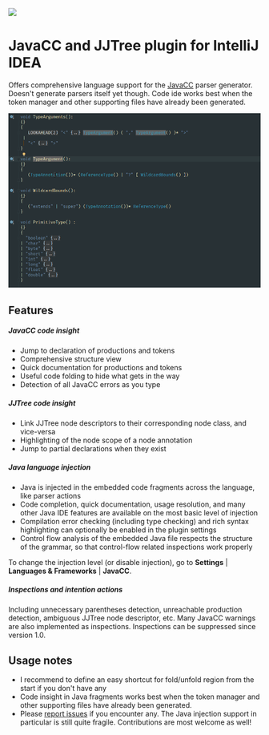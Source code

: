 [![](https://img.shields.io/jetbrains/plugin/v/11431-a8translate.svg)](https://plugins.jetbrains.com/plugin/11431-javacc)

# JavaCC and JJTree plugin for IntelliJ IDEA


Offers comprehensive language support for the [JavaCC](https://github.com/javacc/javacc) parser generator. Doesn't generate parsers itself yet though. Code ide works best when the token manager and other supporting files have already been generated.


![Demo GIF](/demo.gif)



## Features

##### JavaCC code insight
  * Jump to declaration of productions and tokens
  * Comprehensive structure view
  * Quick documentation for productions and tokens
  * Useful code folding to hide what gets in the way
  * Detection of all JavaCC errors as you type

##### JJTree code insight
  * Link JJTree node descriptors to their corresponding node class, and vice-versa
  * Highlighting of the node scope of a node annotation
  * Jump to partial declarations when they exist

##### Java language injection
  * Java is injected in the embedded code fragments across the language, like parser actions
  * Code completion, quick documentation, usage resolution, and many other Java IDE features are available on the most basic level of injection
  * Compilation error checking (including type checking) and rich syntax highlighting can optionally be enabled in the plugin settings
  * Control flow analysis of the embedded Java file respects the structure of the grammar, so that control-flow related inspections work properly


To change the injection level (or disable injection), go to **Settings** | **Languages & Frameworks** | **JavaCC**.


##### Inspections and intention actions

Including unnecessary parentheses detection, unreachable production detection, ambiguous JJTree node descriptor, etc.
Many JavaCC warnings are also implemented as inspections. Inspections can be suppressed since version 1.0.

## Usage notes

* I recommend to define an easy shortcut for fold/unfold region from the start if you don't have any
* Code insight in Java fragments works best when the token manager and other supporting files have already been generated.
* Please <a href="https://github.com/oowekyala/intellij-javacc/issues">report issues</a> if you encounter any.
  The Java injection support in particular is still quite fragile. Contributions are most welcome as well!
